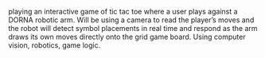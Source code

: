 playing an interactive game of tic tac toe where a user plays against a DORNA robotic arm. Will be using a camera to read the player’s moves and the robot will detect symbol placements 
in real time and respond as the arm draws its own moves directly onto the grid game board. Using computer vision, robotics, game logic.
